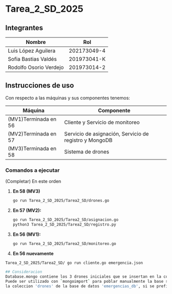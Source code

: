 # Tarea_2_SD_2025

## Integrantes

| Nombre                 | Rol                      |
|------------------------|--------------------------|
| Luis López Aguilera    | 202173049-4              |
| Sofia Bastias Valdés   | 201973041-K              |
| Rodolfo Osorio Verdejo | 201973014-2|             |

## Instrucciones de uso
Con respecto a las máquinas y sus componentes tenemos:

| Máquina                 | Componente              |
|------------------------|--------------------------|
| (MV1)Terminada en 56        | Cliente y Servicio de monitoreo   |
| (MV2)Terminada en 57        | Servicio de asignación, Servicio de registro y MongoDB  |
| (MV3)Terminada en 58        | Sistema de drones|             |

### Comandos a ejecutar
(Completar)
En este orden
1. **En 58 (MV3)**
   ```bash
   go run Tarea_2_SD_2025/Tarea2_SD/drones.go

2. **En 57 (MV2):**
   ```bash
   go run Tarea_2_SD_2025/Tarea2_SD/asignacion.go
   python3 Tarea_2_SD_2025/Tarea2_SD/registro.py
   
3. **En 56 (MV1):**
   ```bash
   go run Tarea_2_SD_2025/Tarea2_SD/monitoreo.go
   
4. **En 56 nuevamente**
  ```bash
  Tarea_2_SD_2025/Tarea2_SD/ go run cliente.go emergencia.json

## Consideracion
Database.mongo contiene los 3 drones iniciales que se insertan en la colección `drones` de la base de datos `emergencias_db`.  
Puede ser utilizado con `mongoimport` para poblar manualmente la base si se requiere, aunque NO es necesario ya que drones.go inserta los drones en
la coleccion 'drones' de la base de datos 'emergencias_db', si se prefiere poblarla con este metodo usar el comando mongoimport --db emergencias_db --collection drones --file database.mongo y asegurese de estar en el path Tarea2_SD.
